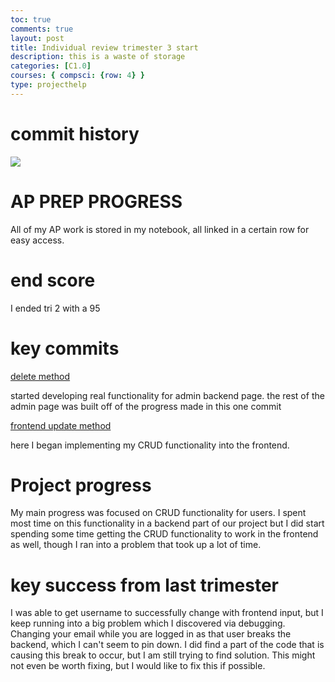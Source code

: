 ```yaml
---
toc: true
comments: true
layout: post
title: Individual review trimester 3 start
description: this is a waste of storage
categories: [C1.0]
courses: { compsci: {row: 4} }
type: projecthelp
---
```


# commit history 

![]({{site.baseurl}}/images/git1.png)

# AP PREP PROGRESS

All of my AP work is stored in my notebook, all linked in a certain row for easy access.    

# end score

I ended tri 2 with a 95

# key commits

[delete method](https://github.com/Codemaxxers/codemaxxerBackend/commit/3f90bfc188b14ddd9a07cc038dbf2198c6d1526c)

started developing real functionality for admin backend page. the rest of the admin page was built off of the progress made in this one commit

[frontend update method](https://github.com/Codemaxxers/codemaxxerFrontend/commit/44830072a7353a240ec374519baab169557348e6)

here I began implementing my CRUD functionality into the frontend. 

# Project progress

My main progress was focused on CRUD functionality for users. I spent most time on this functionality in a backend part of our project but I 
did start spending some time getting the CRUD functionality to work in the frontend as well, though I ran into a problem that took up a lot of time.

# key success from last trimester

I was able to get username to successfully change with frontend input, but I keep running into a big problem which I discovered via debugging.
Changing your email while you are logged in as that user breaks the backend, which I can't seem to pin down. I did find a part of the code that is causing this
break to occur, but I am still trying to find solution. This might not even be worth fixing, but I would like to fix this if possible. 

